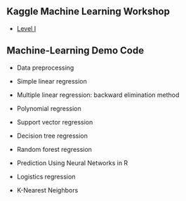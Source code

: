 ## Kaggle Machine Learning Workshop
 * [Level I](https://www.kaggle.com/learn/machine-learning)

## Machine-Learning Demo Code

- Data preprocessing

- Simple linear regression

- Multiple linear regression: backward elimination method

- Polynomial regression

- Support vector regression

- Decision tree regression

- Random forest regression

- Prediction Using Neural Networks in R 

- Logistics regression

- K-Nearest Neighbors
